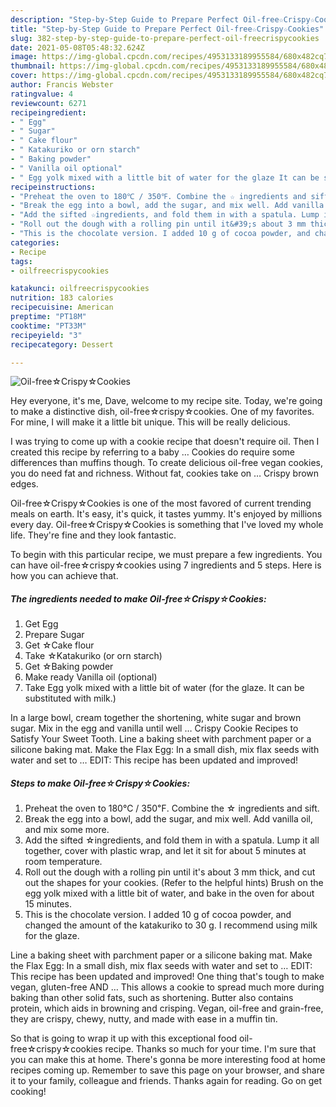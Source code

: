 ```yaml
---
description: "Step-by-Step Guide to Prepare Perfect Oil-free☆Crispy☆Cookies"
title: "Step-by-Step Guide to Prepare Perfect Oil-free☆Crispy☆Cookies"
slug: 382-step-by-step-guide-to-prepare-perfect-oil-freecrispycookies
date: 2021-05-08T05:48:32.624Z
image: https://img-global.cpcdn.com/recipes/4953133189955584/680x482cq70/oil-freecrispycookies-recipe-main-photo.jpg
thumbnail: https://img-global.cpcdn.com/recipes/4953133189955584/680x482cq70/oil-freecrispycookies-recipe-main-photo.jpg
cover: https://img-global.cpcdn.com/recipes/4953133189955584/680x482cq70/oil-freecrispycookies-recipe-main-photo.jpg
author: Francis Webster
ratingvalue: 4
reviewcount: 6271
recipeingredient:
- " Egg"
- " Sugar"
- " Cake flour"
- " Katakuriko or orn starch"
- " Baking powder"
- " Vanilla oil optional"
- " Egg yolk mixed with a little bit of water for the glaze It can be substituted with milk"
recipeinstructions:
- "Preheat the oven to 180℃ / 350℉. Combine the ☆ ingredients and sift."
- "Break the egg into a bowl, add the sugar, and mix well. Add vanilla oil, and mix some more."
- "Add the sifted ☆ingredients, and fold them in with a spatula. Lump it all together, cover with plastic wrap, and let it sit for about 5 minutes at room temperature."
- "Roll out the dough with a rolling pin until it&#39;s about 3 mm thick, and cut out  the shapes for your cookies. (Refer to the helpful hints) Brush on the egg yolk mixed with a little bit of water, and bake in the oven for about 15 minutes."
- "This is the chocolate version. I added 10 g of cocoa powder, and changed the amount of the katakuriko to 30 g. I recommend using milk for the glaze."
categories:
- Recipe
tags:
- oilfreecrispycookies

katakunci: oilfreecrispycookies 
nutrition: 183 calories
recipecuisine: American
preptime: "PT18M"
cooktime: "PT33M"
recipeyield: "3"
recipecategory: Dessert

---
```



![Oil-free☆Crispy☆Cookies](https://img-global.cpcdn.com/recipes/4953133189955584/680x482cq70/oil-freecrispycookies-recipe-main-photo.jpg)

Hey everyone, it's me, Dave, welcome to my recipe site. Today, we're going to make a distinctive dish, oil-free☆crispy☆cookies. One of my favorites. For mine, I will make it a little bit unique. This will be really delicious.

I was trying to come up with a cookie recipe that doesn&#39;t require oil. Then I created this recipe by referring to a baby … Cookies do require some differences than muffins though. To create delicious oil-free vegan cookies, you do need fat and richness. Without fat, cookies take on … Crispy brown edges.

Oil-free☆Crispy☆Cookies is one of the most favored of current trending meals on earth. It's easy, it's quick, it tastes yummy. It's enjoyed by millions every day. Oil-free☆Crispy☆Cookies is something that I've loved my whole life. They're fine and they look fantastic.


To begin with this particular recipe, we must prepare a few ingredients. You can have oil-free☆crispy☆cookies using 7 ingredients and 5 steps. Here is how you can achieve that.

<!--inarticleads1-->

##### The ingredients needed to make Oil-free☆Crispy☆Cookies:

1. Get  Egg
1. Prepare  Sugar
1. Get  ☆Cake flour
1. Take  ☆Katakuriko (or orn starch)
1. Get  ☆Baking powder
1. Make ready  Vanilla oil (optional)
1. Take  Egg yolk mixed with a little bit of water (for the glaze. It can be substituted with milk.)


In a large bowl, cream together the shortening, white sugar and brown sugar. Mix in the egg and vanilla until well … Crispy Cookie Recipes to Satisfy Your Sweet Tooth. Line a baking sheet with parchment paper or a silicone baking mat. Make the Flax Egg: In a small dish, mix flax seeds with water and set to … EDIT: This recipe has been updated and improved! 

<!--inarticleads2-->

##### Steps to make Oil-free☆Crispy☆Cookies:

1. Preheat the oven to 180℃ / 350℉. Combine the ☆ ingredients and sift.
1. Break the egg into a bowl, add the sugar, and mix well. Add vanilla oil, and mix some more.
1. Add the sifted ☆ingredients, and fold them in with a spatula. Lump it all together, cover with plastic wrap, and let it sit for about 5 minutes at room temperature.
1. Roll out the dough with a rolling pin until it&#39;s about 3 mm thick, and cut out  the shapes for your cookies. (Refer to the helpful hints) Brush on the egg yolk mixed with a little bit of water, and bake in the oven for about 15 minutes.
1. This is the chocolate version. I added 10 g of cocoa powder, and changed the amount of the katakuriko to 30 g. I recommend using milk for the glaze.


Line a baking sheet with parchment paper or a silicone baking mat. Make the Flax Egg: In a small dish, mix flax seeds with water and set to … EDIT: This recipe has been updated and improved! One thing that&#39;s tough to make vegan, gluten-free AND … This allows a cookie to spread much more during baking than other solid fats, such as shortening. Butter also contains protein, which aids in browning and crisping. Vegan, oil-free and grain-free, they are crispy, chewy, nutty, and made with ease in a muffin tin. 

So that is going to wrap it up with this exceptional food oil-free☆crispy☆cookies recipe. Thanks so much for your time. I'm sure that you can make this at home. There's gonna be more interesting food at home recipes coming up. Remember to save this page on your browser, and share it to your family, colleague and friends. Thanks again for reading. Go on get cooking!
